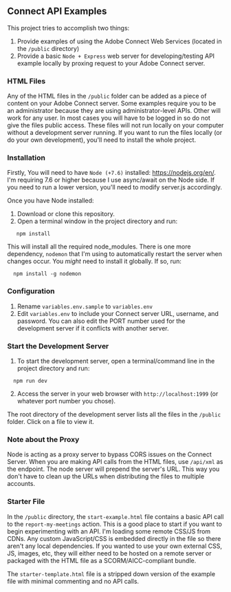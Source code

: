 ## Connect API Examples
This project tries to accomplish two things:
  1) Provide examples of using the Adobe Connect Web Services (located in the `/public` directory)
  2) Provide a basic `Node + Express` web server for developing/testing API example locally by proxing request to your Adobe Connect server.

### HTML Files
Any of the HTML files in the `/public` folder can be added as a piece of content on your Adobe Connect server. Some examples require you to be an administrator because they are using administrator-level APIs. Other will work for any user. In most cases you will have to be logged in so do not give the files public access. These files will not run locally on your computer without a development server running. If you want to run the files locally (or do your own development), you'll need to install the whole project.

### Installation
Firstly, You will need to have `Node (+7.6)` installed: https://nodejs.org/en/. I'm requiring 7.6 or higher because I use async/await on the Node side. If you need to run a lower version, you'll need to modify server.js accordingly.

Once you have Node installed:
  1) Download or clone this repository.
  2) Open a terminal window in the project directory and run:
  ```node
     npm install
  ```
This will install all the required node_modules. There is one more dependency, `nodemon` that I'm using to automatically restart the server when changes occur. You *might* need to install it globally. If so, run:
```node
  npm install -g nodemon
```

### Configuration
  1) Rename `variables.env.sample` to `variables.env`
  2) Edit `variables.env` to include your Connect server URL, username, and password. You can also edit the PORT number used for the development server if it conflicts with another server.

### Start the Development Server
  1) To start the development server, open a terminal/command line in the project directory and run:
  ```node
    npm run dev
  ```
  2) Access the server in your web browser with `http://localhost:1999` (or whatever port number you chose).

The root directory of the development server lists all the files in the `/public` folder. Click on a file to view it. 

### Note about the Proxy
Node is acting as a proxy server to bypass CORS issues on the Connect Server. When you are making API calls from the HTML files, use `/api/xml` as the endpoint. The node server will prepend the server's URL. This way you don't have to clean up the URLs when distributing the files to multiple accounts.

### Starter File
In the `/public` directory, the `start-example.html` file contains a basic API call to the `report-my-meetings` action. This is a good place to start if you want to begin experimenting with an API. I'm loading some remote CSS/JS from CDNs. Any custom JavaScript/CSS is embedded directly in the file so there aren't any local dependencies. If you wanted to use your own external CSS, JS, images, etc, they will either need to be hosted on a remote server or packaged with the HTML file as a SCORM/AICC-compliant bundle.

The `starter-template.html` file is a stripped down version of the example file with minimal commenting and no API calls.
